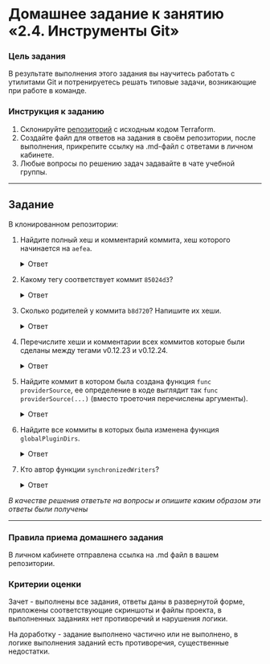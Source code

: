 # Домашнее задание к занятию «2.4. Инструменты Git»

### Цель задания

В результате выполнения этого задания вы научитесь работать с утилитами Git и  потренируетесь решать типовые задачи, возникающие при работе в команде. 

### Инструкция к заданию

1. Склонируйте [репозиторий](https://github.com/hashicorp/terraform) с исходным кодом Terraform.
2. Создайте файл для ответов на задания в своём репозитории, после выполнения, прикрепите ссылку на .md-файл с ответами в личном кабинете.
3. Любые вопросы по решению задач задавайте в чате учебной группы.

------

## Задание

В клонированном репозитории:

1. Найдите полный хеш и комментарий коммита, хеш которого начинается на `aefea`.
	
	
	<details>
	<summary>Ответ</summary>

		$ git log | grep aefea
		commit aefead2207ef7e2aa5dc81a34aedf0cad4c32545

	</details>
	
	
2. Какому тегу соответствует коммит `85024d3`?
	
	
	<details>
	<summary>Ответ</summary>

		$ git show 85024d3
		commit 85024d3100126de36331c6982bfaac02cdab9e76 (tag: v0.12.23)
		...

	</details>
	
	
3. Сколько родителей у коммита `b8d720`? Напишите их хеши.
	
	
	<details>
	<summary>Ответ</summary>

		$ git show b8d720 --pretty=format:"%P"
		56cd7859e05c36c06b56d013b55a252d0bb7e158 9ea88f22fc6269854151c571162c5bcf958bee2b

	</details>
	
	
4. Перечислите хеши и комментарии всех коммитов которые были сделаны между тегами  v0.12.23 и v0.12.24.
	
	
	<details>
	<summary>Ответ</summary>

		$ git log --pretty=format:"%H %s" v0.12.23...v0.12.24
		33ff1c03bb960b332be3af2e333462dde88b279e v0.12.24
		b14b74c4939dcab573326f4e3ee2a62e23e12f89 [Website] vmc provider links
		3f235065b9347a758efadc92295b540ee0a5e26e Update CHANGELOG.md
		6ae64e247b332925b872447e9ce869657281c2bf registry: Fix panic when server is unreachable
		5c619ca1baf2e21a155fcdb4c264cc9e24a2a353 website: Remove links to the getting started guide's old location
		06275647e2b53d97d4f0a19a0fec11f6d69820b5 Update CHANGELOG.md
		d5f9411f5108260320064349b757f55c09bc4b80 command: Fix bug when using terraform login on Windows
		4b6d06cc5dcb78af637bbb19c198faff37a066ed Update CHANGELOG.md
		dd01a35078f040ca984cdd349f18d0b67e486c35 Update CHANGELOG.md
		225466bc3e5f35baa5d07197bbc079345b77525e Cleanup after v0.12.23 release

	</details>
	
	
5. Найдите коммит в котором была создана функция `func providerSource`, ее определение в коде выглядит 
так `func providerSource(...)` (вместо троеточия перечислены аргументы).
	
	
	<details>
	<summary>Ответ</summary>

		$ git log -S 'func providerSource' --oneline
		5af1e6234a main: Honor explicit provider_installation CLI config when present
		8c928e8358 main: Consult local directories as potential mirrors of providers
		
		$ git show 5af1e6234a
		commit 5af1e6234ab6da412fb8637393c5a17a1b293663
		Author: Martin Atkins <mart@degeneration.co.uk>
		Date:   Tue Apr 21 16:28:59 2020 -0700
		
		$ git show 8c928e8358
		commit 8c928e83589d90a031f811fae52a81be7153e82f
		Author: Martin Atkins <mart@degeneration.co.uk>
		Date:   Thu Apr 2 18:04:39 2020 -0700
		
		Итого: Самый ранний коммит с функцией providerSource - 8c928e8358 или полный хеш - 8c928e83589d90a031f811fae52a81be7153e82f

	</details>
	
	
6. Найдите все коммиты в которых была изменена функция `globalPluginDirs`.
	
	
	<details>
	<summary>Ответ</summary>

		$ git log -S 'globalPluginDirs' --oneline
		65c4ba7363 Remove terraform binary
		125eb51dc4 Remove accidentally-committed binary
		22c121df86 Bump compatibility version to 1.3.0 for terraform core release (#30988)
		7c7e5d8f0a Don't show data while input if sensitive
		35a058fb3d main: configure credentials from the CLI config file
		c0b1761096 prevent log output during init
		
		# В коммите ниже функция была создана
		8364383c35 Push plugin discovery down into command package
		
		
		Правки переподователя:
		Посмотреть историй изменений самой функции globalPluginDirs, а не первой строки её объявляющей.
		git log -L :globalPluginDirs:plugins.go

	</details>
	
	
7. Кто автор функции `synchronizedWriters`? 
	
	
	<details>
	<summary>Ответ</summary>

		$ git log -S "synchronizedWriters" --pretty=format:"%h - %an"
		bdfea50cc8 - James Bardin
		fd4f7eb0b9 - James Bardin
		5ac311e2a9 - Martin Atkins
		Автор функции: Martin Atkins

	</details>
	
	

*В качестве решения ответьте на вопросы и опишите каким образом эти ответы были получены*

---

### Правила приема домашнего задания

В личном кабинете отправлена ссылка на .md файл в вашем репозитории.

### Критерии оценки

Зачет - выполнены все задания, ответы даны в развернутой форме, приложены соответствующие скриншоты и файлы проекта, в выполненных заданиях нет противоречий и нарушения логики.

На доработку - задание выполнено частично или не выполнено, в логике выполнения заданий есть противоречия, существенные недостатки. 
